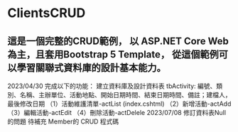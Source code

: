 # ClientsCRUD
這是一個完整的CRUD範例，
以 ASP.NET Core Web 為主，且套用Bootstrap 5 Template，
從這個範例可以學習關聯式資料庫的設計基本能力。
--
2023/04/30 完成以下的功能：
建立資料庫及設計資料表 
tbActivity: 編號、類別、名稱、主辦單位、活動地點、開始日期時間、結束日期時間、備註；建檔人，最後修改日期 
（1）活動維護清單-actList (index.cshtml) 
（2）新增活動-actAdd 
（3）編輯活動-actEdit 
（4）刪除活動-actDelele
2023/07/08 修訂資料表Null的問題
待補充 Member的 CRUD 程式碼
